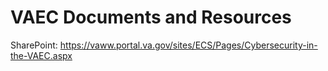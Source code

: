 # VAEC Documents and Resources

SharePoint: https://vaww.portal.va.gov/sites/ECS/Pages/Cybersecurity-in-the-VAEC.aspx
